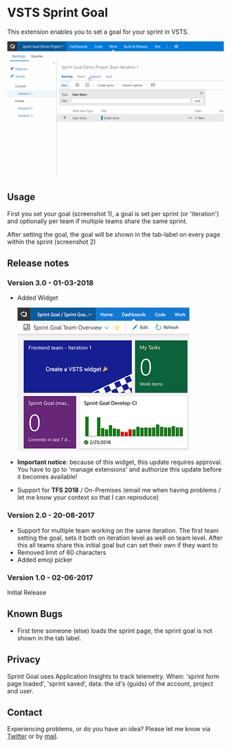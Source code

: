 # VSTS Sprint Goal

This extension enables you to set a goal for your sprint in VSTS.

![Gif showing Sprint Goal](images/dist/sprint-goal-gif.gif "Gif showing Sprint Goal")

## Usage

First you set your goal (screenshot 1), a goal is set per sprint (or 'iteration') and optionally per team if multiple teams share the same sprint.

After setting the goal, the goal will be shown in the tab-label on every page within the sprint (screenshot 2)

## Release notes

### Version 3.0 - 01-03-2018

- Added Widget

  ![Widget Example](images/dist/widget-screenshot.png)
- <b>Important notice</b>: because of this widget, this update requires approval. You have to go to 'manage extensions' and authorize this update before it becomes available!
- Support for <b>TFS 2018</b> / On-Premises (email me when having problems / let me know your context so that I can reproduce)

### Version 2.0 - 20-08-2017

- Support for multiple team working on the same iteration. The first team setting the goal, sets it both on iteration level as well on team level. After this all teams share this initial goal but can set their own if they want to
- Removed limit of 60 characters
- Added emoji picker

### Version 1.0 - 02-06-2017

Initial Release

## Known Bugs

- First time someone (else) loads the sprint page, the sprint goal is not shown in the tab label.

## Privacy

Sprint Goal uses Application Insights to track telemetry. When: 'sprint form page loaded', 'sprint saved', data: the id's (guids) of the account, project and user.

## Contact

Experiencing problems, or do you have an idea? 
Please let me know via [Twitter](https://twitter.com/keesschollaart) or by [mail](mailto:keesschollaart81@hotmail.com).